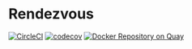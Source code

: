Rendezvous
==========

[![CircleCI](https://circleci.com/gh/langdev/rendezvous.svg?style=svg&circle-token=0973c14456ba458894e5084ba682fed85c34a578)](https://circleci.com/gh/langdev/rendezvous)
[![codecov](https://codecov.io/gh/langdev/rendezvous/branch/master/graph/badge.svg)](https://codecov.io/gh/langdev/rendezvous)
[![Docker Repository on Quay](https://quay.io/repository/langdev/rendezvous/status "Docker Repository on Quay")](https://quay.io/repository/langdev/rendezvous)

